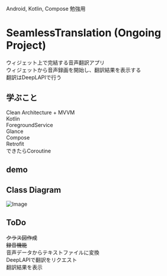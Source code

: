 Android, Kotlin, Compose 勉強用

# SeamlessTranslation (Ongoing Project)

ウィジェット上で完結する音声翻訳アプリ  
ウィジェットから音声録画を開始し、翻訳結果を表示する  
翻訳はDeepLAPIで行う

## 学ぶこと
Clean Architecture + MVVM  
Kotlin  
ForegroundService  
Glance  
Compose  
Retrofit  
できたらCoroutine  

## demo

## Class Diagram
![Image](https://github.com/user-attachments/assets/0f46fe53-4c2b-4463-8cf6-6b413b1b092a)  

## ToDo 
~~クラス図作成~~  
~~録音機能~~  
音声データからテキストファイルに変換  
DeepLAPIで翻訳をリクエスト  
翻訳結果を表示  
